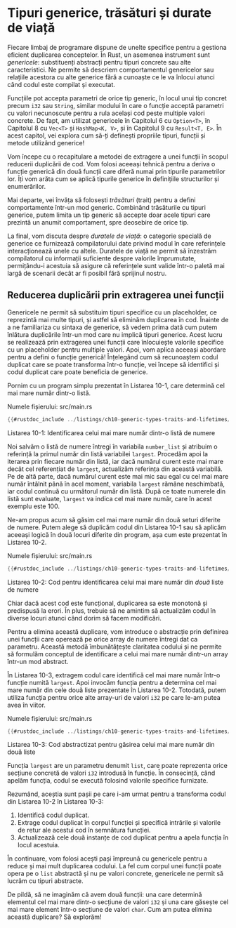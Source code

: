 # Tipuri generice, trăsături și durate de viață

Fiecare limbaj de programare dispune de unelte specifice pentru a gestiona eficient duplicarea conceptelor. În Rust, un asemenea instrument sunt *genericele*: substituenți abstracți pentru tipuri concrete sau alte caracteristici. Ne permite să descriem comportamentul genericelor sau relațiile acestora cu alte generice fără a cunoaște ce le va înlocui atunci când codul este compilat și executat.

Funcțiile pot accepta parametri de orice tip generic, în locul unui tip concret precum `i32` sau `String`, similar modului în care o funcție acceptă parametri cu valori necunoscute pentru a rula același cod peste multiple valori concrete. De fapt, am utilizat genericele în Capitolul 6 cu `Option<T>`, în Capitolul 8 cu `Vec<T>` și `HashMap<K, V>`, și în Capitolul 9 cu `Result<T, E>`. În acest capitol, vei explora cum să-ți definești propriile tipuri, funcții și metode utilizând generice!

Vom începe cu o recapitulare a metodei de extragere a unei funcții în scopul reducerii duplicării de cod. Vom folosi aceeași tehnică pentru a deriva o funcție generică din două funcții care diferă numai prin tipurile parametrilor lor. Îți vom arăta cum se aplică tipurile generice în definițiile structurilor și enumerărilor.

Mai departe, vei învăța să folosești *trăsături* (trait) pentru a defini comportamente într-un mod generic. Combinând trăsăturile cu tipuri generice, putem limita un tip generic să accepte doar acele tipuri care prezintă un anumit comportament, spre deosebire de orice tip.

La final, vom discuta despre *duratele de viață*: o categorie specială de generice ce furnizează compilatorului date privind modul în care referințele interacționează unele cu altele. Duratele de viață ne permit să înzestrăm compilatorul cu informații suficiente despre valorile împrumutate, permițându-i acestuia să asigure că referințele sunt valide într-o paletă mai largă de scenarii decât ar fi posibil fără sprijinul nostru.

## Reducerea duplicării prin extragerea unei funcții

Genericele ne permit să substituim tipuri specifice cu un placeholder, ce reprezintă mai multe tipuri, și astfel să eliminăm duplicarea în cod. Înainte de a ne familiariza cu sintaxa de generice, să vedem prima dată cum putem înlătura duplicările într-un mod care nu implică tipuri generice. Acest lucru se realizează prin extragerea unei funcții care înlocuiește valorile specifice cu un placeholder pentru multiple valori. Apoi, vom aplica aceeași abordare pentru a defini o funcție generică! Înțelegând cum să recunoaștem codul duplicat care se poate transforma într-o funcție, vei începe să identifici și codul duplicat care poate beneficia de generice.

Pornim cu un program simplu prezentat în Listarea 10-1, care determină cel mai mare număr dintr-o listă.

<span class="filename">Numele fișierului: src/main.rs</span>

```rust
{{#rustdoc_include ../listings/ch10-generic-types-traits-and-lifetimes/listing-10-01/src/main.rs:here}}
```

<span class="caption">Listarea 10-1: Identificarea celui mai mare număr dintr-o listă de numere</span>

Noi salvăm o listă de numere întregi în variabila `number_list` și atribuim o referință la primul număr din listă variabilei `largest`. Procedăm apoi la iterarea prin fiecare număr din listă, iar dacă numărul curent este mai mare decât cel referențiat de `largest`, actualizăm referința din această variabilă. Pe de altă parte, dacă numărul curent este mai mic sau egal cu cel mai mare număr întâlnit până în acel moment, variabila `largest` rămâne neschimbată, iar codul continuă cu următorul număr din listă. După ce toate numerele din listă sunt evaluate, `largest` va indica cel mai mare număr, care în acest exemplu este 100.

Ne-am propus acum să găsim cel mai mare număr din două seturi diferite de numere. Putem alege să duplicăm codul din Listarea 10-1 sau să aplicăm aceeași logică în două locuri diferite din program, așa cum este prezentat în Listarea 10-2.

<span class="filename">Numele fișierului: src/main.rs</span>

```rust
{{#rustdoc_include ../listings/ch10-generic-types-traits-and-lifetimes/listing-10-02/src/main.rs}}
```

<span class="caption">Listarea 10-2: Cod pentru identificarea celui mai mare număr din *două* liste de numere</span>

Chiar dacă acest cod este funcțional, duplicarea sa este monotonă și predispusă la erori. În plus, trebuie să ne amintim să actualizăm codul în diverse locuri atunci când dorim să facem modificări.

Pentru a elimina această duplicare, vom introduce o abstracție prin definirea unei
funcții care operează pe orice array de numere întregi dat ca parametru. Această metodă îmbunătățește claritatea codului și ne permite să formulăm conceptul de identificare a celui mai mare număr dintr-un array într-un mod abstract.

În Listarea 10-3, extragem codul care identifică cel mai mare număr într-o funcție numită `largest`. Apoi invocăm funcția pentru a determina cel mai mare număr din cele două liste prezentate în Listarea 10-2. Totodată, putem utiliza funcția pentru orice alte array-uri de valori `i32` pe care le-am putea avea în viitor.

<span class="filename">Numele fișierului: src/main.rs</span>

```rust
{{#rustdoc_include ../listings/ch10-generic-types-traits-and-lifetimes/listing-10-03/src/main.rs:here}}
```

<span class="caption">Listarea 10-3: Cod abstractizat pentru găsirea celui mai mare număr din două liste</span>

Funcția `largest` are un parametru denumit `list`, care poate reprezenta orice secțiune concretă de valori `i32` introdusă în funcție. În consecință, când apelăm funcția, codul se execută folosind valorile specifice furnizate.

Rezumând, aceștia sunt pașii pe care i-am urmat pentru a transforma codul din Listarea 10-2 în Listarea 10-3:

1. Identifică codul duplicat.
2. Extrage codul duplicat în corpul funcției și specifică
   intrările și valorile de retur ale acestui cod în semnătura funcției.
3. Actualizează cele două instanțe de cod duplicat pentru a apela funcția în locul acestuia.

În continuare, vom folosi acești pași împreună cu genericele pentru a reduce și mai mult duplicarea codului. La fel cum corpul unei funcții poate opera pe o `list` abstractă și nu pe valori concrete, genericele ne permit să lucrăm cu tipuri abstracte.

De pildă, să ne imaginăm că avem două funcții: una care determină elementul cel mai mare dintr-o secțiune de valori `i32` și una care găsește cel mai mare element într-o secțiune de valori `char`. Cum am putea elimina această duplicare? Să explorăm!